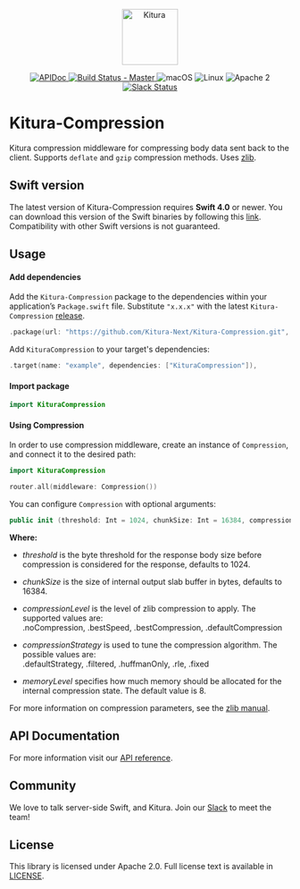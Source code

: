 <p align="center">
    <a href="http://kituranext.org/">
        <img src="https://raw.githubusercontent.com/Kitura-Next/Kitura/master/Sources/Kitura/resources/kitura-bird.svg?sanitize=true" height="100" alt="Kitura">
    </a>
</p>


<p align="center">
    <a href="https://kitura-next.github.io/Kitura-Compression/index.html">
    <img src="https://img.shields.io/badge/apidoc-KituraCompression-1FBCE4.svg?style=flat" alt="APIDoc">
    </a>
    <a href="https://travis-ci.org/Kitura-Next/Kitura-Compression">
    <img src="https://travis-ci.org/Kitura-Next/Kitura-Compression.svg?branch=master" alt="Build Status - Master">
    </a>
    <img src="https://img.shields.io/badge/os-macOS-green.svg?style=flat" alt="macOS">
    <img src="https://img.shields.io/badge/os-linux-green.svg?style=flat" alt="Linux">
    <img src="https://img.shields.io/badge/license-Apache2-blue.svg?style=flat" alt="Apache 2">
    <a href="http://swift-at-ibm-slack.mybluemix.net/">
    <img src="http://swift-at-ibm-slack.mybluemix.net/badge.svg" alt="Slack Status">
    </a>
</p>

# Kitura-Compression

Kitura compression middleware for compressing body data sent back to the client. Supports `deflate` and `gzip` compression methods. Uses [zlib](http://zlib.net/).

## Swift version
The latest version of Kitura-Compression requires **Swift 4.0** or newer. You can download this version of the Swift binaries by following this [link](https://swift.org/download/). Compatibility with other Swift versions is not guaranteed.

## Usage

#### Add dependencies

Add the `Kitura-Compression` package to the dependencies within your application’s `Package.swift` file. Substitute `"x.x.x"` with the latest `Kitura-Compression` [release](https://github.com/Kitura-Next/Kitura-Compression/releases).

```swift
.package(url: "https://github.com/Kitura-Next/Kitura-Compression.git", from: "x.x.x")
```

Add `KituraCompression` to your target's dependencies:

```swift
.target(name: "example", dependencies: ["KituraCompression"]),
```

#### Import package

```swift
import KituraCompression
```

#### Using Compression

In order to use compression middleware, create an instance of `Compression`, and connect it to the desired path:

```swift
import KituraCompression

router.all(middleware: Compression())
```
You can configure `Compression` with optional arguments:
```swift
public init (threshold: Int = 1024, chunkSize: Int = 16384, compressionLevel: CompressionLevel = CompressionLevel.defaultCompression, compressionStrategy: CompressionStrategy = CompressionStrategy.defaultStrategy, memoryLevel: Int32 = 8)
```
**Where:**
   - *threshold* is the byte threshold for the response body size before compression is considered for the response, defaults to 1024.

   - *chunkSize* is the size of internal output slab buffer in bytes, defaults to 16384.

   - *compressionLevel* is the level of zlib compression to apply. The supported values are:  
   .noCompression, .bestSpeed, .bestCompression, .defaultCompression

   - *compressionStrategy* is used to tune the compression algorithm. The possible values are:  
   .defaultStrategy, .filtered, .huffmanOnly, .rle, .fixed
   - *memoryLevel* specifies how much memory should be allocated
   for the internal compression state. The default value is 8.

For more information on compression parameters, see the [zlib manual](http://www.zlib.net/manual.html).

## API Documentation
For more information visit our [API reference](https://kitura-next.github.io/Kitura-Compression/index.html).

## Community

We love to talk server-side Swift, and Kitura. Join our [Slack](http://swift-at-ibm-slack.mybluemix.net/) to meet the team!

## License
This library is licensed under Apache 2.0. Full license text is available in [LICENSE](https://github.com/Kitura-Next/Kitura-Compression/blob/master/LICENSE.txt).
